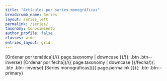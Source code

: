 ```yaml
---
title: "Artículos por series monográficas"
breadcrumb_name: Series
layout: series_left
permalink: /series/
taxonomy: Conocimiento
author_profile: false
classes: wide
entries_layout: grid
---
```


[Ordenar por temática](/{{ page.taxonomy | downcase }}/){: .btn .btn--inverse} 
[Ordenar por fecha](/{{ page.taxonomy | downcase }}/fecha/){: .btn .btn--inverse}
[Series monográficas]({{ page.permalink }}){: .btn .btn--primary}
